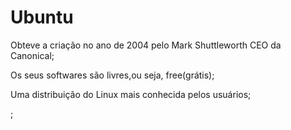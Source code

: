 

# Ubuntu

<p>Obteve a criação no ano de 2004 pelo Mark Shuttleworth CEO da Canonical;</p>
<p>Os seus softwares são livres,ou seja, free(grátis);</p>
<p>Uma distribuição do Linux  mais conhecida pelos usuários;</p>
<p>;</p>
